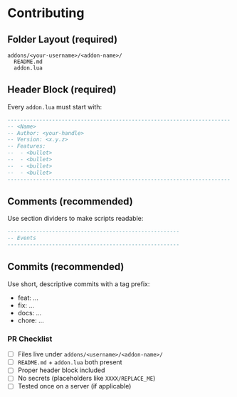 # Contributing

## Folder Layout (required)

```
addons/<your-username>/<addon-name>/
  README.md
  addon.lua
```

## Header Block (required)

Every `addon.lua` must start with:

```lua
----------------------------------------------------------------------
-- <Name>
-- Author: <your-handle>
-- Version: <x.y.z>
-- Features:
--  - <bullet>
--  - <bullet>
--  - <bullet>
--  - <bullet>
----------------------------------------------------------------------
```

## Comments (recommended)

Use section dividers to make scripts readable:

```lua
------------------------------------------------------
-- Events
------------------------------------------------------
```

## Commits (recommended)

Use short, descriptive commits with a tag prefix:

- feat: …
- fix: …
- docs: …
- chore: …

### PR Checklist

- [ ] Files live under `addons/<username>/<addon-name>/`
- [ ] `README.md` + `addon.lua` both present
- [ ] Proper header block included
- [ ] No secrets (placeholders like `XXXX/REPLACE_ME`)
- [ ] Tested once on a server (if applicable)
